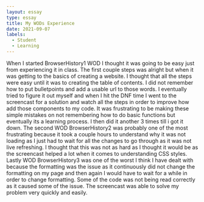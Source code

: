 ```yaml
---
layout: essay
type: essay
title: My WODs Experience
date: 2021-09-07
labels:
  - Student
  - Learning
---
```


When I started BrowserHistory1 WOD I thought it was going to be easy just from experiencing it in class. The first couple steps was alright but when it was getting to the basics of creating a website. I thought that all the steps were easy until it was to creating the table of contents. I did not remember how to put bulletpoints and add a usable url to those words. I eventually tried to figure it out myself and when I hit the DNF time I went to the screencast for a solution and watch all the steps in order to improve how add those components to my code. It was frustrating to be making these simple mistakes on not remembering how to do basic functions but eventually its a learning process. I then did it another 3 times till i got it down. The second WOD BrowserHistory2 was probably one of the most frustrating because it took a couple hours to understand why it was not loading as I just had to wait for all the changes to go through as it was not live refreshing. I thought that this was not as hard as I thought it would be as the screencast helped a lot when it comes to understanding CSS styles. Lastly WOD BrowserHistory3 was one of the worst I think I have dealt with because the formatting was the issue as it continuously did not change the formatting on my page and then again I would have to wait for a while in order to change formatting. Some of the code was not being read correctly as it caused some of the issue. The screencast was able to solve my problem very quickly and easily.